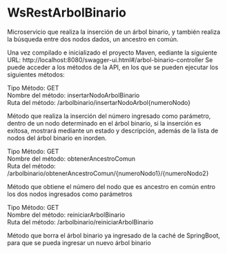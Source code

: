 # WsRestArbolBinario
Microservicio que realiza la inserción de un árbol binario, y también realiza la búsqueda entre dos nodos dados, un ancestro en común.

Una vez compilado e inicializado el proyecto Maven, eediante la siguiente URL:
http://localhost:8080/swagger-ui.html#/arbol-binario-controller
Se puede acceder a los métodos de la API, en los que se pueden ejecutar los siguientes métodos:

Tipo Método:        GET<br>
Nombre del método:  insertarNodoArbolBinario<br>
Ruta del método:    /arbolbinario/insertarNodoArbol{numeroNodo}<br>

Método que realiza la inserción del número ingresado como parámetro, dentro de un nodo determinado en el árbol binario, si la inserción es exitosa, mostrará mediante un estado y descripción, además de la lista de nodos del árbol binario en inorden.

Tipo Método:        GET<br>
Nombre del método:  obtenerAncestroComun<br>
Ruta del método:    /arbolbinario/obtenerAncestroComun/{numeroNodo1}/{numeroNodo2}<br>

Método que obtiene el número del nodo que es ancestro en común entro los dos nodos ingresados como parámetros


Tipo Método:        GET<br>
Nombre del método:  reiniciarArbolBinario<br>
Ruta del método:    /arbolbinario/reiniciarArbolBinario<br>

Método que borra el árbol binario ya ingresado de la caché de SpringBoot, para que se pueda ingresar un nuevo árbol binario